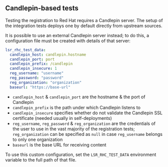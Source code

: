 ## Candlepin-based tests

Testing the registration to Red Hat requires a Candlepin server.
The setup of the integration tests deploys one by default directly from
upstream sources.

It is possible to use an external Candlepin server instead; to do this,
a configuration file must be created with details of that server:

```yaml
lsr_rhc_test_data:
  candlepin_host: candlepin.hostname
  candlepin_port: port
  candlepin_prefix: /candlepin
  candlepin_insecure: 1
  reg_username: "username"
  reg_password: "password"
  reg_organization: "organization"
  baseurl: "https://base-url"
```

- `candlepin_host` & `candlepin_port` are the hostname & the port of Candlepin
- `candlepin_prefix` is the path under which Candlepin listens to
- `candlepin_insecure` specifies whether do not validate the Candlepin SSL
  certificate (needed usually in self-deployments)
- `reg_username`, `reg_password` & `reg_organization` are the credentials
  of the user to use in the vast majority of the registration tests;
  `reg_organization` can be specified as `null` in case `reg_username` belongs
  to only one organization
- `baseurl` is the base URL for receiving content

To use this custom configuration, set the `LSR_RHC_TEST_DATA` environment
variable to the full path of that file.
